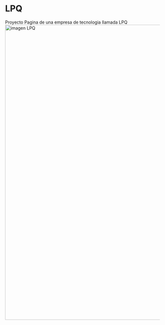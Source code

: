 # LPQ

Proyecto Pagina de una empresa de tecnologia llamada LPQ
<img width="960" alt="imagen LPQ" src="https://user-images.githubusercontent.com/82121955/178361266-54b0d78b-e025-414e-9b58-2c65074da270.png">
